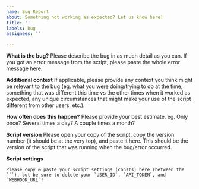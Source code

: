 ```yaml
---
name: Bug Report
about: Something not working as expected? Let us know here!
title: ''
labels: bug
assignees: ''

---
```


**What is the bug?**
Please describe the bug in as much detail as you can. If you got an error message from the script, please paste the whole error message here.

**Additional context**
If applicable, please provide any context you think might be relevant to the bug (eg. what you were doing/trying to do at the time, something that was different this time vs the other times when it worked as expected, any unique circumstances that might make your use of the script different from other users, etc.).

**How often does this happen?**
Please provide your best estimate. eg. Only once? Several times a day? A couple times a month?

**Script version**
Please open your copy of the script, copy the version number (it should be at the very top), and paste it here. This should be the version of the script that was running when the bug/error occurred.

**Script settings**
```
Please copy & paste your script settings (consts) here (between the ```), but be sure to delete your `USER_ID`, `API_TOKEN`, and `WEBHOOK_URL`!
```

